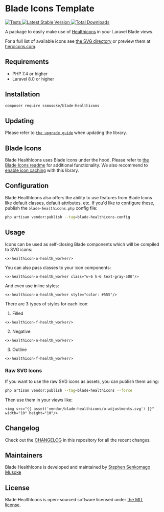 # Blade Icons Template

<a href="https://github.com/ssmusoke/blade-healthicons/actions?query=workflow%3ATests">
    <img src="https://github.com/ssmusoke/blade-healthicons/workflows/Tests/badge.svg" alt="Tests">
</a>
<a href="https://packagist.org/packages/ssmusoke/blade-healthicons">
    <img src="https://img.shields.io/packagist/v/ssmusoke/blade-healthicons" alt="Latest Stable Version">
</a>
<a href="https://packagist.org/packages/ssmusoke/blade-healthicons">
    <img src="https://img.shields.io/packagist/dt/ssmusoke/blade-healthicons" alt="Total Downloads">
</a>

A package to easily make use of [Healthicons](https://github.com/refactoringui/heroicons) in your Laravel Blade views.

For a full list of available icons see [the SVG directory](resources/svg) or preview them at [heroicons.com](https://heroicons.com/).

## Requirements

- PHP 7.4 or higher
- Laravel 8.0 or higher

## Installation

```bash
composer require ssmusoke/blade-healthicons
```

## Updating

Please refer to [`the upgrade guide`](UPGRADE.md) when updating the library.

## Blade Icons

Blade HealthIcons uses Blade Icons under the hood. Please refer to [the Blade Icons readme](https://github.com/blade-ui-kit/blade-icons) for additional functionality. We also recommend to [enable icon caching](https://github.com/blade-ui-kit/blade-icons#caching) with this library.

## Configuration

Blade HealthIcons also offers the ability to use features from Blade Icons like default classes, default attributes, etc. If you'd like to configure these, publish the `blade-healthicons.php` config file:

```bash
php artisan vendor:publish --tag=blade-healthicons-config
```

## Usage

Icons can be used as self-closing Blade components which will be compiled to SVG icons:

```blade
<x-healthicon-o-health_worker/>
```

You can also pass classes to your icon components:

```blade
<x-healthicon-o-health_worker class="w-6 h-6 text-gray-500"/>
```

And even use inline styles:

```blade
<x-healthicon-o-health_worker style="color: #555"/>
```
There are 3 types of styles for each icon: 
1. Filled
```blade
<x-healthicon-f-health_worker/>
```
2. Negative
```blade
<x-healthicon-n-health_worker/>
```
3. Outline
```blade
<x-healthicon-f-health_worker/>
```
### Raw SVG Icons

If you want to use the raw SVG icons as assets, you can publish them using:

```bash
php artisan vendor:publish --tag=blade-healthicons --force
```

Then use them in your views like:

```blade
<img src="{{ asset('vendor/blade-healthicons/o-adjustments.svg') }}" width="10" height="10"/>
```

## Changelog

Check out the [CHANGELOG](CHANGELOG.md) in this repository for all the recent changes.

## Maintainers

Blade HealthIcons is developed and maintained by [Stephen Senkomago Musoke](https://ssmusoke.com)

## License

Blade HealthIcons is open-sourced software licensed under [the MIT license](LICENSE.md).
